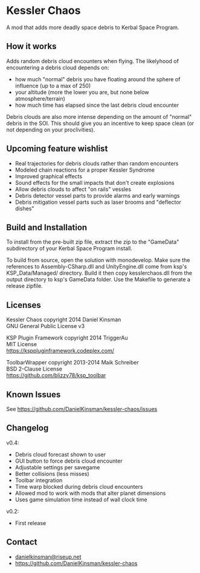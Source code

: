 Kessler Chaos
=============

A mod that adds more deadly space debris to Kerbal Space Program.

How it works
------------

Adds random debris cloud encounters when flying. The likelyhood of
encountering a debris cloud depends on:

* how much "normal" debris you have floating around the sphere of
influence (up to a max of 250)
* your altitude (more the lower you are, but none below
atmosphere/terrain)
* how much time has elapsed since the last debris cloud encounter

Debris clouds are also more intense depending on the amount of
"normal" debris in the SOI. This should give you an incentive to keep space
clean (or not depending on your proclivities).

Upcoming feature wishlist
-------------------------

* Real trajectories for debris clouds rather than random encounters
* Modeled chain reactions for a proper Kessler Syndrome
* Improved graphical effects
* Sound effects for the small impacts that don't create explosions
* Allow debris clouds to affect "on rails" vessles
* Debris detector vessel parts to provide alarms and early warnings
* Debris mitigation vessel parts such as laser brooms and "deflector dishes"

Build and Installation
----------------------

To install from the pre-built zip file, extract the zip to the
"GameData" subdirectory of your Kerbal Space Program install.

To build from source, open the solution with monodevelop.
Make sure the references to Assembly-CSharp.dll and UnityEngine.dll come
from ksp's KSP_Data/Managed/ directory. Build it then copy
kesslerchaos.dll from the output directory to ksp's GameData folder.
Use the Makefile to generate a release zipfile.

Licenses
--------

Kessler Chaos copyright 2014 Daniel Kinsman  
GNU General Public License v3

KSP Plugin Framework copyright 2014 TriggerAu  
MIT License  
https://ksppluginframework.codeplex.com/

ToolbarWrapper copyright 2013-2014 Maik Schreiber  
BSD 2-Clause License  
https://github.com/blizzy78/ksp_toolbar

Known Issues
------------

See https://github.com/DanielKinsman/kessler-chaos/issues

Changelog
---------

v0.4:

* Debris cloud forecast shown to user
* GUI button to force debris cloud encounter
* Adjustable settings per savegame
* Better collisions (less misses)
* Toolbar integration
* Time warp blocked during debris cloud encounters
* Allowed mod to work with mods that alter planet dimensions
* Uses game simulation time instead of wall clock time

v0.2:

* First release

Contact
-------

* danielkinsman@riseup.net
* https://github.com/DanielKinsman/kessler-chaos


